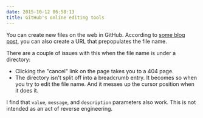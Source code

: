 ```yaml
---
date: 2015-10-12 06:58:13
title: GitHub's online editing tools
---
```

You can create new files on the web in GitHub.
According to [some blog post](https://github.com/blog/1327-creating-files-on-github),
you can also create a URL that prepopulates the file name.

There are a couple of issues with this when the file name is under a directory:

* Clicking the "cancel" link on the page takes you to a 404 page.
* The directory isn't split off into a breadcrumb entry.
  It becomes so when you try to edit the file name.
  And it messes up the cursor position when it does it.

I find that `value`, `message`, and `description` parameters also work.
This is not intended as an act of reverse engineering.
